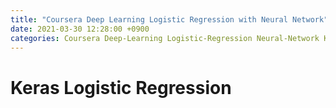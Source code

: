 ```yaml
---
title: "Coursera Deep Learning Logistic Regression with Neural Network"
date: 2021-03-30 12:28:00 +0900
categories: Coursera Deep-Learning Logistic-Regression Neural-Network Keras
---
```


# Keras Logistic Regression

